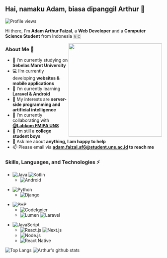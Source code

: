 <!--
**AdamArthurF/adamarthurf** is a ✨ _special_ ✨ repository because its `README.md` (this file) appears on your GitHub profile.
Here are some ideas to get you started:
-->
## Hai, namaku Adam, biasa dipanggil Arthur 👋

![Profile views](https://gpvc.arturio.dev/adamarthurf)

Hi there, I'm **Adam Arthur Faizal**, a **Web Developer** and a **Computer Science Student** from Indonesia 🇲🇨

<img width="300" align="right" src="https://i.imgur.com/7oogSly.png">

### About Me 💬
- 🔭 I’m currently studying on **Sebelas Maret University**
- 💻 I’m currently developing **websites & mobile applications**
- 🌱 I’m currently learning **Laravel & Android**
- 🤔 My interests are **server-side programming and artificial intelligence**
- 👯 I’m currently collaborating with [**@Labkom FMIPA UNS**](https://github.com/labkom-mipa-uns)
- 💼 I’m still a **college student boys**
- 💬 Ask me about **anything, I am happy to help**
- 📫 Please email via **adam.faizal.af6@student.uns.ac.id to reach me**

### Skills, Languages, and Technologies ⚡
* ![Java](https://img.shields.io/badge/java-%23ED8B00.svg?&style=for-the-badge&logo=java&logoColor=white) ![Kotlin](https://img.shields.io/badge/kotlin-%230095D5.svg?&style=for-the-badge&logo=kotlin&logoColor=white)
  * ![Android](https://img.shields.io/badge/-Android-%2335495e.svg?style=for-the-badge&logo=android)
<!--
<img align="right" height="45" src="https://raw.githubusercontent.com/github/explore/80688e429a7d4ef2fca1e82350fe8e3517d3494d/topics/java/java.png">
<img align="right" height="45" src="https://raw.githubusercontent.com/github/explore/80688e429a7d4ef2fca1e82350fe8e3517d3494d/topics/kotlin/kotlin.png">
<img align="right" height="45" src="https://raw.githubusercontent.com/github/explore/80688e429a7d4ef2fca1e82350fe8e3517d3494d/topics/android/android.png">
-->
* ![Python](https://img.shields.io/badge/python%20-%2314354C.svg?&style=for-the-badge&logo=python&logoColor=white)      
  * ![Django](https://img.shields.io/badge/django%20-%23092E20.svg?&style=for-the-badge&logo=django&logoColor=white)
<!--
<img align="right" height="45" src="https://raw.githubusercontent.com/github/explore/80688e429a7d4ef2fca1e82350fe8e3517d3494d/topics/python/python.png">
<img align="right" height="45" src="https://raw.githubusercontent.com/github/explore/80688e429a7d4ef2fca1e82350fe8e3517d3494d/topics/django/django.png">
-->
* ![PHP](https://img.shields.io/badge/php-%23777BB4.svg?&style=for-the-badge&logo=php&logoColor=white)
  * ![CodeIgnier](https://img.shields.io/badge/-CodeIgniter-black?style=for-the-badge&logo=codeigniter)
  * ![Lumen](https://img.shields.io/badge/-Lumen%20-%23FF2D20.svg?style=for-the-badge&logo=lumen&logoColor=white) ![Laravel](https://img.shields.io/badge/laravel%20-%23FF2D20.svg?&style=for-the-badge&logo=laravel&logoColor=white)
<!--
<img align="right" height="60" src="https://raw.githubusercontent.com/github/explore/80688e429a7d4ef2fca1e82350fe8e3517d3494d/topics/php/php.png">
<img align="right" height="60" src="http://codeigniter.com/assets/images/ci-logo-big.png">
<img align="right" height="60" src="https://raw.githubusercontent.com/github/explore/80688e429a7d4ef2fca1e82350fe8e3517d3494d/topics/laravel/laravel.png">
-->
* ![JavaScript](https://img.shields.io/badge/javascript%20-%23323330.svg?&style=for-the-badge&logo=javascript&logoColor=%23F7DF1E)  
  * ![React.js](https://img.shields.io/badge/react.js%20-%2320232a.svg?&style=for-the-badge&logo=react&logoColor=%2361DAFB) ![Next.js](https://img.shields.io/badge/next.js%20-%2320232a.svg?&style=for-the-badge&logo=next.js&logoColor=%2361DAFB)
  * ![Node.js](https://img.shields.io/badge/node.js%20-%2343853D.svg?&style=for-the-badge&logo=node.js&logoColor=white)  
  * ![React Native](https://img.shields.io/badge/react_native%20-%2320232a.svg?&style=for-the-badge&logo=react&logoColor=%2361DAFB)
<!--
<img align="right" height="60" src="https://raw.githubusercontent.com/github/explore/80688e429a7d4ef2fca1e82350fe8e3517d3494d/topics/javascript/javascript.png">
<img align="right" height="60" src="https://raw.githubusercontent.com/github/explore/80688e429a7d4ef2fca1e82350fe8e3517d3494d/topics/react/react.png">
<img align="right" height="60" src="https://assets.vercel.com/image/upload/v1538361091/repositories/next-js/next-js.png"></code>
<img align="right" height="60" src="https://raw.githubusercontent.com/github/explore/80688e429a7d4ef2fca1e82350fe8e3517d3494d/topics/nodejs/nodejs.png">
-->
![Top Langs](https://github-readme-stats.vercel.app/api/top-langs/?username=adamarthurf&layout=compact)
![Arthur's github stats](https://github-readme-stats.vercel.app/api?username=adamarthurf&show_icons=true)

<!--
- 👯 I’m currently collaborating with ...
- 🤔 I’m looking for help with ...
- 💬 Ask me about ...
- 📫 How to reach me: ...
- 😄 Pronouns: ...
- ⚡ Fun fact: ...
-->
